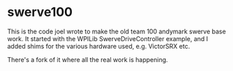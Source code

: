 # swerve100

This is the code joel wrote to make the old team 100 andymark swerve base work.  It started with the WPILib SwerveDriveController
example, and I added shims for the various hardware used, e.g. VictorSRX etc.

There's a fork of it where all the real work is happening.
